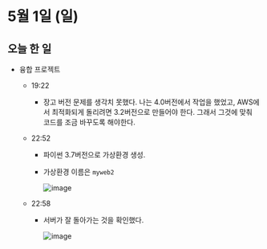 # 5월 1일 (일)

## 오늘 한 일

* 융합 프로젝트
  * 19:22
    * 장고 버전 문제를 생각치 못했다. 나는 4.0버전에서 작업을 했었고, AWS에서 최적화되게 돌리려면 3.2버전으로 만들어야 한다. 그래서 그것에 맞춰 코드를 조금 바꾸도록 해야한다.
  
  * 22:52
  
    * 파이썬 3.7버전으로 가상환경 생성.
  
    * 가상환경 이름은 `myweb2`
  
      ![image](https://user-images.githubusercontent.com/75322297/166148947-d9b0edaa-5bf8-4854-a38b-d3da68484e15.png)
  
  * 22:58
  
    * 서버가 잘 돌아가는 것을 확인했다.
  
      ![image](https://user-images.githubusercontent.com/75322297/166149232-5a57c457-0b73-450e-ba58-a240eae8316f.png)
  
    